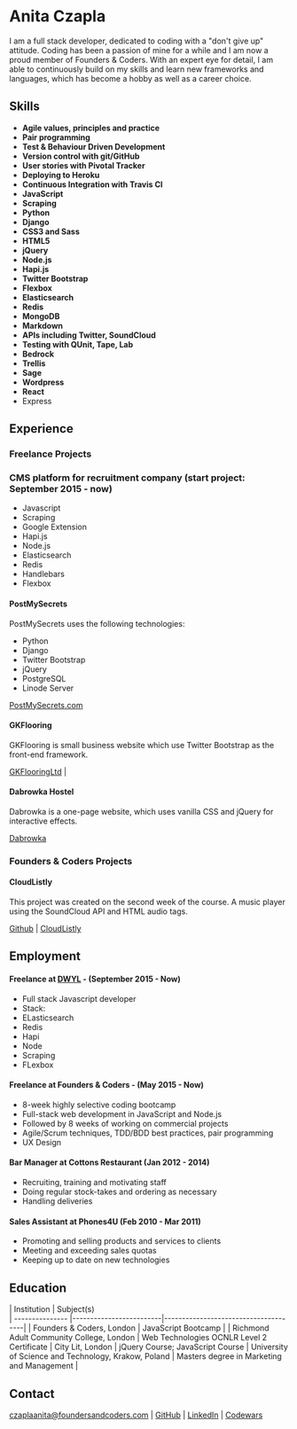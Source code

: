 # Anita Czapla

I am a full stack developer, dedicated to coding with a "don't give up" attitude. Coding has been a passion of mine for a while and I am now a proud member of Founders & Coders.
With an expert eye for detail, I am able to continuously build on my skills and learn new frameworks and languages, which has become a hobby as well as a career choice.

## Skills

- **Agile values, principles and practice**
- **Pair programming**
- **Test & Behaviour Driven Development**
- **Version control with git/GitHub**  
- **User stories with Pivotal Tracker**
- **Deploying to Heroku**
- **Continuous Integration with Travis CI**
- **JavaScript**
- **Scraping**
- **Python**
- **Django**
- **CSS3 and Sass**
- **HTML5**
- **jQuery**
- **Node.js**
- **Hapi.js**
- **Twitter Bootstrap**
- **Flexbox**
- **Elasticsearch**
- **Redis**
- **MongoDB**
- **Markdown**
- **APIs including Twitter, SoundCloud**
- **Testing with QUnit, Tape, Lab**
- **Bedrock**
- **Trellis**
- **Sage**
- **Wordpress**
- **React**
- Express


## Experience

### Freelance Projects

### CMS platform for recruitment company (start project: September 2015 - now)

* Javascript
* Scraping
* Google Extension
* Hapi.js
* Node.js
* Elasticsearch
* Redis
* Handlebars
* Flexbox

#### PostMySecrets

PostMySecrets uses the following technologies:
* Python
* Django
* Twitter Bootstrap
* jQuery
* PostgreSQL
* Linode Server

[PostMySecrets.com](http://postmysecrets.com)

#### GKFlooring

GKFlooring is small business website which use Twitter Bootstrap as the front-end framework.

[GKFlooringLtd](http://gkflooringltd.co.uk) |

#### Dabrowka Hostel

Dabrowka is a one-page website, which uses vanilla CSS and jQuery for interactive effects.

[Dabrowka](http://dabrowka2.pl/)

### Founders & Coders Projects

#### CloudListly

This project was created on the second week of the course. A music player using the SoundCloud API and HTML audio tags.

[Github](https://github.com/CodersInDev/CloudListly) |
[CloudListly](http://codersindev.github.io/CloudListly)

## Employment

#### Freelance at [DWYL](http://www.dwyl.io/) - (September 2015 - Now)

- Full stack Javascript developer
- Stack: 
 - ELasticsearch
 - Redis
 - Hapi
 - Node
 - Scraping
 - FLexbox


#### Freelance at Founders & Coders - (May 2015 - Now)

- 8-week highly selective coding bootcamp
- Full-stack web development in JavaScript and Node.js
- Followed by 8 weeks of working on commercial projects
- Agile/Scrum techniques, TDD/BDD best practices, pair programming
- UX Design

#### Bar Manager at Cottons Restaurant (Jan 2012 - 2014)

- Recruiting, training and motivating staff
- Doing regular stock-takes and ordering as necessary
- Handling deliveries

#### Sales Assistant at Phones4U (Feb 2010 - Mar 2011)

- Promoting and selling products and services to clients
- Meeting and exceeding sales quotas
- Keeping up to date on new technologies

## Education


|      Institution       |              Subject(s)              
| --------------- |-------------------------|--------------------------------------|
|  Founders & Coders, London | JavaScript Bootcamp |
|  Richmond Adult Community College, London | Web Technologies OCNLR Level 2 Certificate 
|  City Lit, London | jQuery Course; JavaScript Course
|  University of Science and Technology, Krakow, Poland | Masters degree in Marketing and Management |

## Contact

czaplaanita@foundersandcoders.com | [GitHub](https://github.com/heron2014) | [LinkedIn](https://www.linkedin.com/in/anitaczapla) | [Codewars](https://www.codewars.com/users/anita_cz_h)
